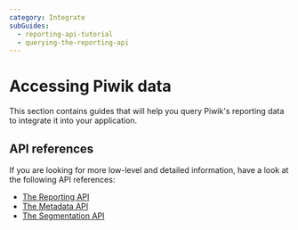 ```yaml
---
category: Integrate
subGuides:
  - reporting-api-tutorial
  - querying-the-reporting-api
---
```

# Accessing Piwik data

This section contains guides that will help you query Piwik's reporting data to integrate it into your application.

## API references

If you are looking for more low-level and detailed information, have a look at the following API references:

- [The Reporting API](/api-reference/reporting-api)
- [The Metadata API](/api-reference/metadata)
- [The Segmentation API](/api-reference/segmentation)
